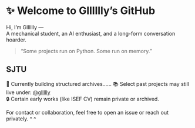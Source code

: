 # ✨ Welcome to Glllllly’s GitHub

Hi, I’m Glllllly —  
A mechanical student, an AI enthusiast, and a long-form conversation hoarder.

> “Some projects run on Python. Some run on memory.”

SJTU
---

🐾 Currently building structured archives……
📚 Select past projects may still live under: [@gllllly](https://github.com/gllllly)  
🔒 Certain early works (like ISEF CV) remain private or archived.

For contact or collaboration, feel free to open an issue or reach out privately. ^ ^
